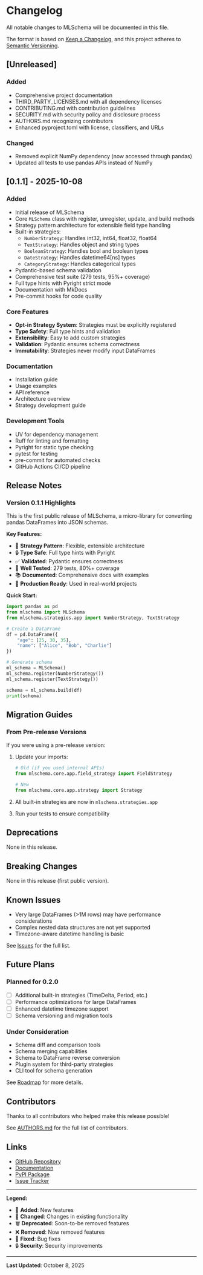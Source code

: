# Changelog

All notable changes to MLSchema will be documented in this file.

The format is based on [Keep a Changelog](https://keepachangelog.com/en/1.0.0/),
and this project adheres to [Semantic Versioning](https://semver.org/spec/v2.0.0.html).

## [Unreleased]

### Added

- Comprehensive project documentation
- THIRD_PARTY_LICENSES.md with all dependency licenses
- CONTRIBUTING.md with contribution guidelines
- SECURITY.md with security policy and disclosure process
- AUTHORS.md recognizing contributors
- Enhanced pyproject.toml with license, classifiers, and URLs

### Changed

- Removed explicit NumPy dependency (now accessed through pandas)
- Updated all tests to use pandas APIs instead of NumPy

## [0.1.1] - 2025-10-08

### Added

- Initial release of MLSchema
- Core `MLSchema` class with register, unregister, update, and build methods
- Strategy pattern architecture for extensible field type handling
- Built-in strategies:
  - `NumberStrategy`: Handles int32, int64, float32, float64
  - `TextStrategy`: Handles object and string types
  - `BooleanStrategy`: Handles bool and boolean types
  - `DateStrategy`: Handles datetime64[ns] types
  - `CategoryStrategy`: Handles categorical types
- Pydantic-based schema validation
- Comprehensive test suite (279 tests, 95%+ coverage)
- Full type hints with Pyright strict mode
- Documentation with MkDocs
- Pre-commit hooks for code quality

### Core Features

- **Opt-in Strategy System**: Strategies must be explicitly registered
- **Type Safety**: Full type hints and validation
- **Extensibility**: Easy to add custom strategies
- **Validation**: Pydantic ensures schema correctness
- **Immutability**: Strategies never modify input DataFrames

### Documentation

- Installation guide
- Usage examples
- API reference
- Architecture overview
- Strategy development guide

### Development Tools

- UV for dependency management
- Ruff for linting and formatting
- Pyright for static type checking
- pytest for testing
- pre-commit for automated checks
- GitHub Actions CI/CD pipeline

## Release Notes

### Version 0.1.1 Highlights

This is the first public release of MLSchema, a micro-library for converting pandas DataFrames into JSON schemas.

**Key Features:**

- 🎯 **Strategy Pattern**: Flexible, extensible architecture
- 🔒 **Type Safe**: Full type hints with Pyright
- ✅ **Validated**: Pydantic ensures correctness
- 🧪 **Well Tested**: 279 tests, 80%+ coverage
- 📚 **Documented**: Comprehensive docs with examples
- 🚀 **Production Ready**: Used in real-world projects

**Quick Start:**

```python
import pandas as pd
from mlschema import MLSchema
from mlschema.strategies.app import NumberStrategy, TextStrategy

# Create a DataFrame
df = pd.DataFrame({
    "age": [25, 30, 35],
    "name": ["Alice", "Bob", "Charlie"]
})

# Generate schema
ml_schema = MLSchema()
ml_schema.register(NumberStrategy())
ml_schema.register(TextStrategy())

schema = ml_schema.build(df)
print(schema)
```

## Migration Guides

### From Pre-release Versions

If you were using a pre-release version:

1. Update your imports:

   ```python
   # Old (if you used internal APIs)
   from mlschema.core.app.field_strategy import FieldStrategy

   # New
   from mlschema.core.app.strategy import Strategy
   ```

2. All built-in strategies are now in `mlschema.strategies.app`

3. Run your tests to ensure compatibility

## Deprecations

None in this release.

## Breaking Changes

None in this release (first public version).

## Known Issues

- Very large DataFrames (>1M rows) may have performance considerations
- Complex nested data structures are not yet supported
- Timezone-aware datetime handling is basic

See [Issues](https://github.com/UlloaSP/mlschema/issues) for the full list.

## Future Plans

### Planned for 0.2.0

- [ ] Additional built-in strategies (TimeDelta, Period, etc.)
- [ ] Performance optimizations for large DataFrames
- [ ] Enhanced datetime timezone support
- [ ] Schema versioning and migration tools

### Under Consideration

- Schema diff and comparison tools
- Schema merging capabilities
- Schema to DataFrame reverse conversion
- Plugin system for third-party strategies
- CLI tool for schema generation

See [Roadmap](https://github.com/UlloaSP/mlschema/projects) for more details.

## Contributors

Thanks to all contributors who helped make this release possible!

See [AUTHORS.md](AUTHORS.md) for the full list of contributors.

## Links

- [GitHub Repository](https://github.com/UlloaSP/mlschema)
- [Documentation](https://ulloasp.github.io/mlschema/)
- [PyPI Package](https://pypi.org/project/mlschema/)
- [Issue Tracker](https://github.com/UlloaSP/mlschema/issues)

---

**Legend:**

- 🎉 **Added**: New features
- 🔄 **Changed**: Changes in existing functionality
- 🗑️ **Deprecated**: Soon-to-be removed features
- ❌ **Removed**: Now removed features
- 🐛 **Fixed**: Bug fixes
- 🔒 **Security**: Security improvements

---

**Last Updated**: October 8, 2025
